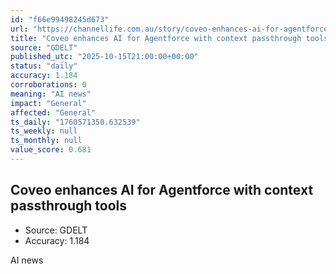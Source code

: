 ```yaml
---
id: "f66e99498245d673"
url: "https://channellife.com.au/story/coveo-enhances-ai-for-agentforce-with-context-passthrough-tools"
title: "Coveo enhances AI for Agentforce with context passthrough tools"
source: "GDELT"
published_utc: "2025-10-15T21:00:00+00:00"
status: "daily"
accuracy: 1.184
corroborations: 0
meaning: "AI news"
impact: "General"
affected: "General"
ts_daily: "1760571350.632539"
ts_weekly: null
ts_monthly: null
value_score: 0.681
---
```

## Coveo enhances AI for Agentforce with context passthrough tools

- Source: GDELT
- Accuracy: 1.184

AI news
